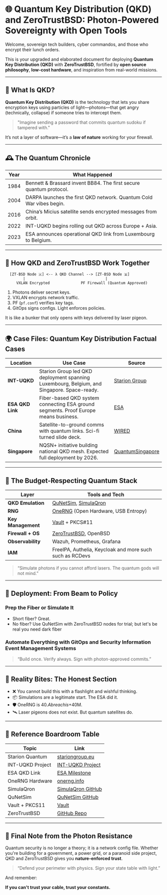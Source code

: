# 🌐 Quantum Key Distribution (QKD) and  ZeroTrustBSD: Photon-Powered Sovereignty with Open Tools

Welcome, sovereign tech builders, cyber commandos, and those who encrypt their lunch orders. 

This is your upgraded and elaborated document for deploying **Quantum Key Distribution (QKD)** with **ZeroTrustBSD**, fortified by **open source philosophy**, **low-cost hardware**, and inspiration from real-world missions.

---

## 🧬 What Is QKD?

**Quantum Key Distribution (QKD)** is the technology that lets you share encryption keys using particles of light—photons—that get angry (technically, collapse) if someone tries to intercept them.

> "Imagine sending a password that commits quantum sudoku if tampered with."

It’s not a layer of software—it’s a **law of nature** working for your firewall.

---

## 🕰️ The Quantum Chronicle

| Year | What Happened |
|------|----------------|
| 1984 | Bennett & Brassard invent BB84. The first secure quantum protocol. |
| 2004 | DARPA launches the first QKD network. Quantum Cold War vibes begin. |
| 2016 | China’s Micius satellite sends encrypted messages from orbit. |
| 2022 | INT-UQKD begins rolling out QKD across Europe + Asia. |
| 2023 | ESA announces operational QKD link from Luxembourg to Belgium. |

---

## 🔗 How QKD and ZeroTrustBSD Work Together

```text
  [ZT-BSD Node 🇦] <-- λ QKD Channel --> [ZT-BSD Node 🇧]
        |                                    |
     VXLAN Encrypted              PF Firewall (Quantum Approved)
```

1. Photons deliver secret keys.
2. VXLAN encrypts network traffic.
3. PF (`pf.conf`) verifies key tags.
4. GitOps signs configs. Light enforces policies.

It is like a bunker that only opens with keys delivered by laser pigeon.

---

## 🌍 Case Files: Quantum Key Distribution Factual Cases

| Location     | Use Case | Source |
|--------------|----------|--------|
| **INT-UQKD** | Starion Group led QKD deployment spanning Luxembourg, Belgium, and Singapore. Space-ready. | [Starion Group](https://www.stariongroup.eu/demonstrating-quantum-safe-communications-through-the-int-uqkd-project/) |
| **ESA QKD Link** | Fiber-based QKD system connecting ESA ground segments. Proof Europe means business. | [ESA](https://connectivity.esa.int/news/esa-project-achieves-spaceenabled-quantum-key-distribution-link-milestone) |
| **China** | Satellite-to-ground comms with quantum links. Sci-fi turned slide deck. | [WIRED](https://www.wired.com/story/chinese-satellite-relays-a-quantum-signal-between-cities/) |
| **Singapore** | NQSN+ initiative building national QKD mesh. Expected full deployment by 2026. | [QuantumSingapore](https://www.quantumlah.org/news/230413_nqsnplus.php) |

---

## 🧰 The Budget-Respecting Quantum Stack

| Layer              | Tools and Tech |
|-------------------|----------------|
| **QKD Emulation** | [QuNetSim](https://github.com/tqsd/QuNetSim), [SimulaQron](https://github.com/QuTech-Delft/SimulaQron) |
| **RNG**           | [OneRNG](https://onerng.info/) (Open Hardware, USB Entropy) |
| **Key Management**| [Vault](https://www.vaultproject.io/) + PKCS#11 |
| **Firewall + OS** | [ZeroTrustBSD](https://github.com/vimanasystems/ZeroTrustBSD), OpenBSD |
| **Observability** | Wazuh, Prometheus, Grafana |
| **IAM**           | FreeIPA, Authelia, Keycloak and more such such as RCDevs|

> “Simulate photons if you cannot afford lasers. The quantum gods will not mind.”

---

## 🚀 Deployment: From Beam to Policy

### Prep the Fiber or Simulate It
- Short fiber? Great.
- No fiber? Use QuNetSim with ZeroTrustBSD nodes for trial; but let's be real you need dark fiber

### Automate Everything with GitOps and Security Information Event Management Systems

> “Build once. Verify always. Sign with photon-approved commits.”

---

## 🤹 Reality Bites: The Honest Section

- ❌ You cannot build this with a flashlight and wishful thinking.
- 📦 Simulations are a legitimate start. The ESA did it.
- 🛡️ OneRNG is $40. A breach is +$40M.
- 🛰️ Laser pigeons does not exist. But quantum satellites do.

---

## 📌 Reference Boardroom Table

| Topic | Link |
|-------|------|
| Starion Quantum | [stariongroup.eu](https://www.stariongroup.eu/services-solutions/applied-technologies/quantum/) |
| INT-UQKD Project | [INT-UQKD Project](https://www.stariongroup.eu/demonstrating-quantum-safe-communications-through-the-int-uqkd-project/) |
| ESA QKD Link | [ESA Milestone](https://connectivity.esa.int/news/esa-project-achieves-spaceenabled-quantum-key-distribution-link-milestone) |
| OneRNG Hardware | [onerng.info](https://onerng.info/) |
| SimulaQron | [SimulaQron GitHub](https://github.com/QuTech-Delft/SimulaQron) |
| QuNetSim | [QuNetSim GitHub](https://github.com/tqsd/QuNetSim) |
| Vault + PKCS11 | [Vault](https://www.vaultproject.io/) |
| ZeroTrustBSD | [GitHub Repo](https://github.com/vimanasystems/ZeroTrustBSD) |

---

## 🔦 Final Note from the Photon Resistance

Quantum security is no longer a theory; it is a network config file. Whether you're building for a government, a power grid, or a paranoid side project, QKD and ZeroTrustBSD gives you **nature-enforced trust**.

> “Defend your perimeter with physics. Sign your state table with light.”

And remember:

**If you can't trust your cable, trust your constants.**

